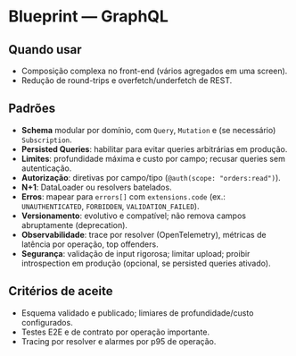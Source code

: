 
# Blueprint — GraphQL

## Quando usar
- Composição complexa no front-end (vários agregados em uma screen).
- Redução de round-trips e overfetch/underfetch de REST.

## Padrões
- **Schema** modular por domínio, com `Query`, `Mutation` e (se necessário) `Subscription`.
- **Persisted Queries**: habilitar para evitar queries arbitrárias em produção.
- **Limites**: profundidade máxima e custo por campo; recusar queries sem autenticação.
- **Autorização**: diretivas por campo/tipo (`@auth(scope: "orders:read")`).
- **N+1**: DataLoader ou resolvers batelados.
- **Erros**: mapear para `errors[]` com `extensions.code` (ex.: `UNAUTHENTICATED`, `FORBIDDEN`, `VALIDATION_FAILED`).
- **Versionamento**: evolutivo e compatível; não remova campos abruptamente (deprecation).
- **Observabilidade**: trace por resolver (OpenTelemetry), métricas de latência por operação, top offenders.
- **Segurança**: validação de input rigorosa; limitar upload; proibir introspection em produção (opcional, se persisted queries ativado).

## Critérios de aceite
- Esquema validado e publicado; limiares de profundidade/custo configurados.
- Testes E2E e de contrato por operação importante.
- Tracing por resolver e alarmes por p95 de operação.
